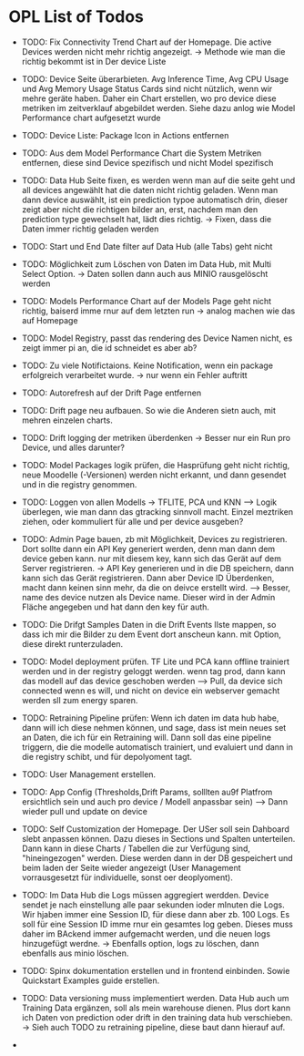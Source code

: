 # OPL List of Todos

- TODO: Fix Connectivity Trend Chart auf der Homepage. Die active Devices werden nicht mehr richtig angezeigt. -> Methode wie man die richtig bekommt ist in Der device Liste 

- TODO: Device Seite überarbieten. Avg Inference Time, Avg CPU Usage und Avg Memory Usage Status Cards sind nicht nützlich, wenn wir mehre geräte haben. Daher ein Chart erstellen, wo pro device diese metriken im zeitverklauf abgebildet werden. Siehe dazu anlog wie Model Performance chart aufgesetzt wurde

- TODO: Device Liste: Package Icon in Actions entfernen

- TODO: Aus dem Model Performance Chart die System Metriken entfernen, diese sind Device spezifisch und nicht Model spezifisch

- TODO: Data Hub Seite fixen, es werden wenn man auf die seite geht und all devices angewählt hat die daten nicht richtig geladen. Wenn man dann device auswählt, ist ein prediction typoe automatisch drin, dieser zeigt aber nicht die richtigen bilder an, erst, nachdem man den prediction type gewechselt hat, lädt dies richtig. -> Fixen, dass die Daten immer richtig geladen werden

- TODO: Start und End Date filter auf Data Hub (alle Tabs) geht nicht

- TODO: Möglichkeit zum Löschen von Daten im Data Hub, mit Multi Select Option. -> Daten sollen dann auch aus MINIO rausgelöscht werden

- TODO: Models Performance Chart auf der Models Page geht nicht richtig, baiserd imme rnur auf dem letzten run -> analog machen wie das auf Homepage

- TODO: Model Registry, passt das rendering des Device Namen nicht, es zeigt immer pi an, die id schneidet es aber ab?

- TODO: Zu viele Notifictaions. Keine Notification, wenn ein package erfolgreich verarbeitet wurde. -> nur wenn ein Fehler auftritt

- TODO: Autorefresh auf der Drift Page entfernen

- TODO: Drift page neu aufbauen. So wie die Anderen sietn auch, mit mehren einzelen charts.

- TODO:  Drift logging der metriken überdenken -> Besser nur ein Run pro Device, und alles darunter?

- TODO: Model Packages logik prüfen, die Hasprüfung geht nicht richtig, neue Moodelle (-Versionen) werden nicht erkannt, und dann gesendet und in die registry genommen.

- TODO: Loggen von allen Modells -> TFLITE, PCA und KNN --> Logik überlegen, wie man dann das gtracking sinnvoll macht. Einzel meztriken ziehen, oder kommuliert für alle und per device ausgeben?

- TODO: Admin Page bauen, zb mit Möglichkeit, Devices zu registrieren. Dort sollte dann ein API Key generiert werden, denn man dann dem device geben kann. nur mit diesem key, kann sich das Gerät auf dem Server registrieren. -> API Key generieren und in die DB speichern, dann kann sich das Gerät registrieren. Dann aber Device ID Überdenken, macht dann keinen sinn mehr, da die on deivce erstellt wird. --> Besser, name des device nutzen als Device name. Dieser wird in der Admin Fläche angegeben und hat dann den key für auth.

- TODO: Die Drifgt Samples Daten in die Drift Events lIste mappen, so dass ich mir die Bilder zu dem Event dort anscheun kann. mit Option, diese direkt runterzuladen.

- TODO: Model deployment prüfen. TF Lite und PCA kann offline trainiert werden und in der registry geloggt werden. wenn tag prod, dann kann das modell auf das device geschoben werden --> Pull, da device sich connected wenn es will, und nicht on device ein webserver gemacht werden sll zum energy sparen.

- TODO: Retraining Pipeline prüfen: Wenn ich daten im data hub habe, dann will ich diese nehmen können, und sage, dass ist mein neues set an Daten, die ich für ein Retraining will. Dann soll das eine pipeline triggern, die die modelle automatisch trainiert, und evaluiert und dann in die registry schibt, und für depolyoment tagt.

- TODO: User Management erstellen. 


- TODO: App Config (Thresholds,Drift Params, solllten au9f Platfrom ersichtlich sein und auch pro device / Modell anpassbar sein) --> Dann wieder pull und update on device

- TODO: Self Customization der Homepage. Der USer soll sein Dahboard slebt anpassen können. Dazu dieses in Sections und Spalten unterteilen. Dann kann in diese Charts / Tabellen die zur Verfügung sind, "hineingezogen" werden. Diese werden dann in der DB gespeichert und beim laden der Seite wieder angezeigt (User Management vorrausgesetzt für individuelle, sonst oer deoplyoment).

- TODO: Im Data Hub die Logs müssen aggregiert werdden. Device sendet je nach einstellung alle paar sekunden ioder mInuten die Logs. Wir hjaben immer eine Session ID, für diese dann aber zb. 100 Logs. Es soll für eine Session ID imme rnur ein gesamtes log geben. Dieses muss daher im BAckend immer aufgemacht werden, und die neuen logs hinzugefügt werdne. -> Ebenfalls option, logs zu löschen, dann ebenfalls aus minio löschen. 

- TODO: Spinx dokumentation erstellen und in frontend einbinden. Sowie Quickstart Examples guide erstellen.

- TODO: Data versioning muss implementiert werden. Data Hub auch um Training Data ergänzen, soll als mein warehouse dienen. Plus dort kann ich Daten von prediction oder drift in den training data hub verschieben. -> Sieh auch TODO zu retraining pipeline, diese baut dann hierauf auf.

- 